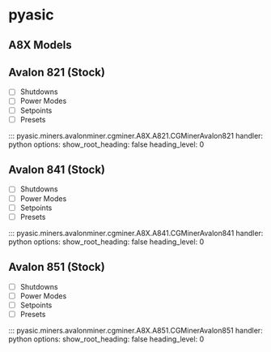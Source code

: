 # pyasic
## A8X Models

## Avalon 821 (Stock)

- [ ] Shutdowns
- [ ] Power Modes
- [ ] Setpoints
- [ ] Presets

::: pyasic.miners.avalonminer.cgminer.A8X.A821.CGMinerAvalon821
    handler: python
    options:
        show_root_heading: false
        heading_level: 0

## Avalon 841 (Stock)

- [ ] Shutdowns
- [ ] Power Modes
- [ ] Setpoints
- [ ] Presets

::: pyasic.miners.avalonminer.cgminer.A8X.A841.CGMinerAvalon841
    handler: python
    options:
        show_root_heading: false
        heading_level: 0

## Avalon 851 (Stock)

- [ ] Shutdowns
- [ ] Power Modes
- [ ] Setpoints
- [ ] Presets

::: pyasic.miners.avalonminer.cgminer.A8X.A851.CGMinerAvalon851
    handler: python
    options:
        show_root_heading: false
        heading_level: 0

